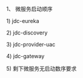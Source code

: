 1、	微服务启动顺序

1\)	jdc-eureka

2\)	jdc-discovery

3\)	jdc-provider-uac

4\)	jdc-gateway

5\)	剩下微服务无启动数序要求


